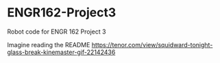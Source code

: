 # ENGR162-Project3
Robot code for ENGR 162 Project 3

Imagine reading the README
https://tenor.com/view/squidward-tonight-glass-break-kinemaster-gif-22142436
